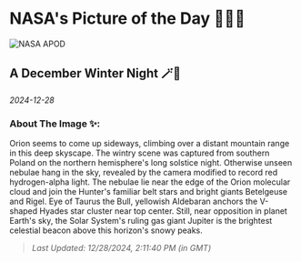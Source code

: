 
# NASA's Picture of the Day 🧑‍🚀💫

  ![NASA APOD](https://apod.nasa.gov/apod/image/2412/bubak-poland.jpg)
  
  ## A December Winter Night 🪄🌌
  
  _2024-12-28_
  
  ### About The Image ✨: 
  
  Orion seems to come up sideways, climbing over a distant mountain range in this deep skyscape. The wintry scene was captured from southern Poland on the northern hemisphere's long solstice night. Otherwise unseen nebulae hang in the sky, revealed by the camera modified to record red hydrogen-alpha light. The nebulae lie near the edge of the Orion molecular cloud and join the Hunter's familiar belt stars and bright giants Betelgeuse and Rigel. Eye of Taurus the Bull, yellowish Aldebaran anchors the V-shaped Hyades star cluster near top center. Still, near opposition in planet Earth's sky, the Solar System's ruling gas giant Jupiter is the brightest celestial beacon above this horizon's snowy peaks.
  
  
  
  > _Last Updated: 12/28/2024, 2:11:40 PM (in GMT)_
  